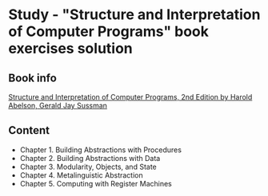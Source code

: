 # Study - "Structure and Interpretation of Computer Programs" book exercises solution

## Book info
[Structure and Interpretation of Computer Programs, 2nd Edition by Harold Abelson, Gerald Jay Sussman](https://mitpress.mit.edu/sites/default/files/sicp/full-text/book/book.html)

## Content
* Chapter 1. Building Abstractions with Procedures
* Chapter 2. Building Abstractions with Data
* Chapter 3. Modularity, Objects, and State
* Chapter 4. Metalinguistic Abstraction
* Chapter 5. Computing with Register Machines
